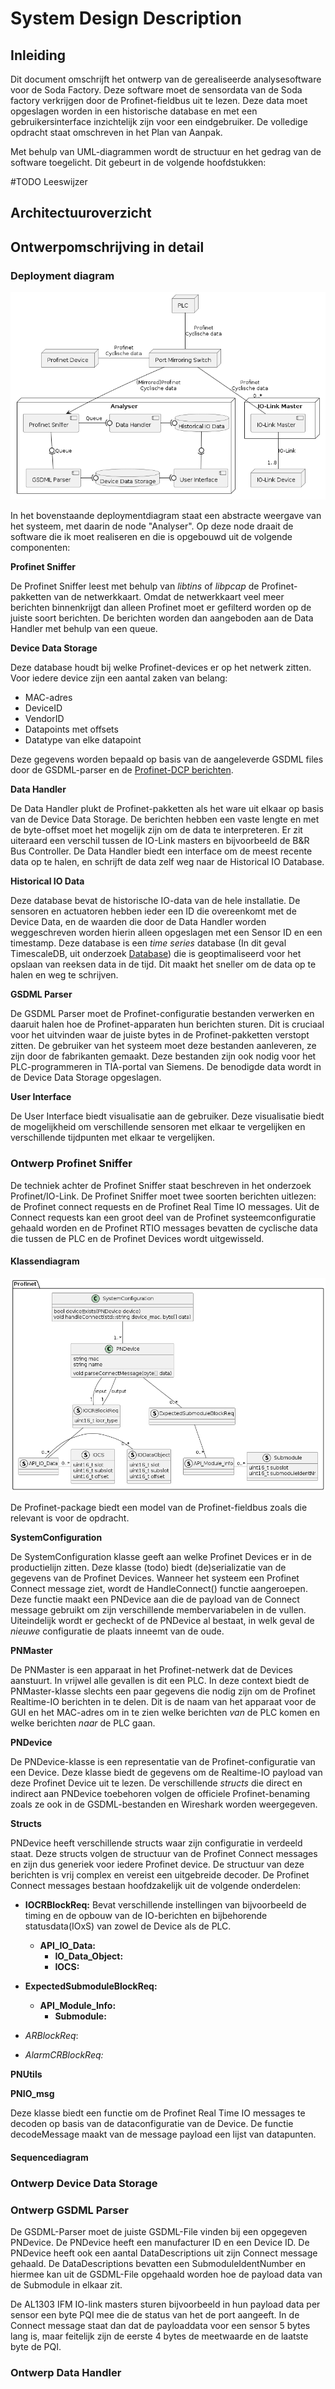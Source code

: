 # System Design Description

## Inleiding

Dit document omschrijft het ontwerp van de gerealiseerde analysesoftware voor de Soda Factory. Deze software moet de sensordata van de Soda factory verkrijgen door de Profinet-fieldbus uit te lezen. Deze data moet opgeslagen worden in een historische database en met een gebruikersinterface inzichtelijk zijn voor een eindgebruiker. De volledige opdracht staat omschreven in het Plan van Aanpak. 

Met behulp van UML-diagrammen wordt de structuur en het gedrag van de software toegelicht. Dit gebeurt in de volgende hoofdstukken:

#TODO Leeswijzer



## Architectuuroverzicht





## Ontwerpomschrijving in detail

### Deployment diagram

![](../../out/docs/development/deployment/Deployment_diagram.png)

In het bovenstaande deploymentdiagram staat een abstracte weergave van het systeem, met daarin de node "Analyser". Op deze node draait de software die ik moet realiseren en die is opgebouwd uit de volgende componenten:

**Profinet Sniffer**

De Profinet Sniffer leest met behulp van *libtins* of *libpcap* de Profinet-pakketten van de netwerkkaart. Omdat de netwerkkaart veel meer berichten binnenkrijgt dan alleen Profinet moet er gefilterd worden op de juiste soort berichten. De berichten worden dan aangeboden aan de Data Handler met behulp van een queue. 

**Device Data Storage**

Deze database houdt bij welke Profinet-devices er op het netwerk zitten. Voor iedere device zijn een aantal zaken van belang:

- MAC-adres
- DeviceID
- VendorID
- Datapoints met offsets
- Datatype van elke datapoint

Deze gegevens worden bepaald op basis van de aangeleverde GSDML files door de GSDML-parser en de [Profinet-DCP berichten](../research/profinet-io-link.markdown#data-offsets). 

**Data Handler**

De Data Handler plukt de Profinet-pakketten als het ware uit elkaar op basis van de Device Data Storage. De berichten hebben een vaste lengte en met de byte-offset moet het mogelijk zijn om de data te interpreteren. Er zit uiteraard een verschil tussen de IO-Link masters en bijvoorbeeld de B&R Bus Controller. De Data Handler biedt een interface om de meest recente data op te halen, en schrijft de data zelf weg naar de Historical IO Database.

**Historical IO Data**

Deze database bevat de historische IO-data van de hele installatie. De sensoren en actuatoren hebben ieder een ID die overeenkomt met de Device Data, en de waarden die door de Data Handler worden weggeschreven worden hierin alleen opgeslagen met een Sensor ID en een timestamp. Deze database is een *time series* database (In dit geval TimescaleDB, uit onderzoek [Database](../research/database.markdown#conclusie)) die is geoptimaliseerd voor het opslaan van reeksen data in de tijd. Dit maakt het sneller om de data op te halen en weg te schrijven.

**GSDML Parser**

De GSDML Parser moet de Profinet-configuratie bestanden verwerken en daaruit halen hoe de Profinet-apparaten hun berichten sturen. Dit is cruciaal voor het uitvinden waar de juiste bytes in de Profinet-pakketten verstopt zitten. De gebruiker van het systeem moet deze bestanden aanleveren, ze zijn door de fabrikanten gemaakt. Deze bestanden zijn ook nodig voor het PLC-programmeren in TIA-portal van Siemens. De benodigde data wordt in de Device Data Storage opgeslagen. 

**User Interface**

De User Interface biedt visualisatie aan de gebruiker. Deze visualisatie biedt de mogelijkheid om verschillende sensoren met elkaar te vergelijken en verschillende tijdpunten met elkaar te vergelijken. 

### Ontwerp Profinet Sniffer

De techniek achter de Profinet Sniffer staat beschreven in het onderzoek Profinet/IO-Link. De Profinet Sniffer moet twee soorten berichten uitlezen: de Profinet connect requests en de Profinet Real Time IO messages. Uit de Connect requests kan een groot deel van de Profinet systeemconfiguratie gehaald worden en de Profinet RTIO messages bevatten de cyclische data die tussen de PLC en de Profinet Devices wordt uitgewisseld. 

#### Klassendiagram

![](../../out/docs/development/pn_sniffer/pn_sniffer_class.png)

De Profinet-package biedt een model van de Profinet-fieldbus zoals die relevant is voor de opdracht. 

**SystemConfiguration**

De SystemConfiguration klasse geeft aan welke Profinet Devices er in de productielijn zitten. Deze klasse (todo) biedt (de)serializatie van de gegevens van de Profinet Devices. Wanneer het systeem een Profinet Connect message ziet, wordt de HandleConnect() functie aangeroepen. Deze functie maakt een PNDevice aan die de payload van de Connect message gebruikt om zijn verschillende membervariabelen in de vullen. Uiteindelijk wordt er gecheckt of de PNDevice al bestaat, in welk geval de *nieuwe* configuratie de plaats inneemt van de oude.

**PNMaster**

De PNMaster is een apparaat in het Profinet-netwerk dat de Devices aanstuurt. In vrijwel alle gevallen is dit een PLC. In deze context biedt de PNMaster-klasse slechts een paar gegevens die nodig zijn om de Profinet Realtime-IO berichten in te delen. Dit is de naam van het apparaat voor de GUI en het MAC-adres om in te zien welke berichten *van* de PLC komen en welke berichten *naar* de PLC gaan.

**PNDevice**

De PNDevice-klasse is een representatie van de Profinet-configuratie van een Device. Deze klasse biedt de gegevens om de Realtime-IO payload van deze Profinet Device uit te lezen. De verschillende *structs* die direct en indirect aan PNDevice toebehoren volgen de officiele Profinet-benaming zoals ze ook in de GSDML-bestanden en Wireshark worden weergegeven. 

**Structs**

PNDevice heeft verschillende structs waar zijn configuratie in verdeeld staat. Deze structs volgen de structuur van de Profinet Connect messages en zijn dus generiek voor iedere Profinet device. De structuur van deze berichten is vrij complex en vereist een uitgebreide decoder. De Profinet Connect messages bestaan hoofdzakelijk uit de volgende onderdelen:

- **IOCRBlockReq:** Bevat verschillende instellingen van bijvoorbeeld de timing en de opbouw van de IO-berichten en bijbehorende statusdata(IOxS) van zowel de Device als de PLC.
  - **API_IO_Data:**
    - **IO_Data_Object:**
    - **IOCS:**

- **ExpectedSubmoduleBlockReq:**
  - **API_Module_Info:**
    - **Submodule:**
- *ARBlockReq*:
- *AlarmCRBlockReq:*

**PNUtils**



**PNIO_msg**

Deze klasse biedt een functie om de Profinet Real Time IO messages te decoden op basis van de dataconfiguratie van de Device. De functie decodeMessage maakt van de message payload een lijst van datapunten. 



#### Sequencediagram



### Ontwerp Device Data Storage





### Ontwerp GSDML Parser

De GSDML-Parser moet de juiste GSDML-File vinden bij een opgegeven PNDevice. De PNDevice heeft een manufacturer ID en een Device ID. De PNDevice heeft ook een aantal DataDescriptions uit zijn Connect message gehaald. De DataDescriptions bevatten een SubmoduleIdentNumber en hiermee kan uit de GSDML-File opgehaald worden hoe de payload data van de Submodule in elkaar zit. 

De AL1303 IFM IO-link masters sturen bijvoorbeeld in hun payload data per sensor een byte PQI mee die de status van het de port aangeeft. In de Connect message staat dan dat de payloaddata voor een sensor 5 bytes lang is, maar feitelijk zijn de eerste 4 bytes de meetwaarde en de laatste byte de PQI.



### Ontwerp Data Handler



